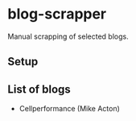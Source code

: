 # blog-scrapper
Manual scrapping of selected blogs.
## Setup

## List of blogs
- Cellperformance (Mike Acton)